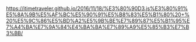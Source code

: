 https://itimetraveler.github.io/2016/11/18/%E3%80%90D3.js%E3%80%91%E5%8A%9B%E5%AF%BC%E5%90%91%E5%B8%83%E5%B1%80%20+%20%E5%9C%86%E5%BD%A2%E5%9B%BE%E7%89%87%E5%B1%95%E7%A4%BA%E7%9A%84%E4%BA%BA%E7%89%A9%E5%85%B3%E7%B3%BB/

